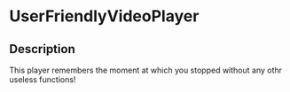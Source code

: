 # UserFriendlyVideoPlayer
## Description
This player remembers the moment at which you stopped without any othr useless functions!
